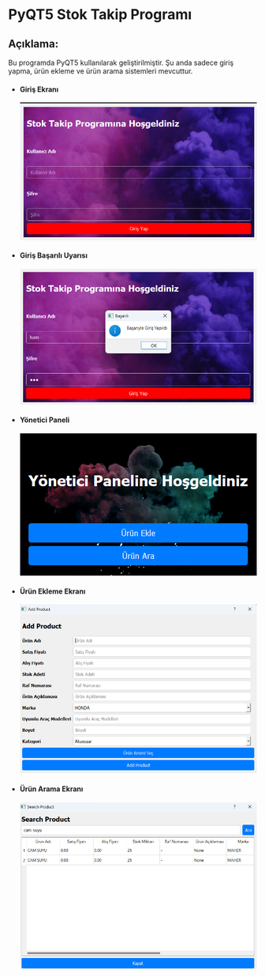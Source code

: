# PyQT5 Stok Takip Programı

## Açıklama:

Bu programda PyQT5 kullanılarak geliştirilmiştir. Şu anda sadece giriş yapma, ürün ekleme ve ürün arama sistemleri mevcuttur.
- #### Giriş Ekranı
    ![Giriş Ekranı](appPhotos/p1.png)
- #### Giriş Başarılı Uyarısı
    ![Giriş Başarılı Uyarısı](appPhotos/p2.png)
- #### Yönetici Paneli
    ![Yönetici Paneli](appPhotos/p3.png)
- #### Ürün Ekleme Ekranı
    ![Ürün Ekleme Ekranı](appPhotos/p4.png)
- #### Ürün Arama Ekranı
    ![Ürün Arama Ekranı](appPhotos/p5.png)